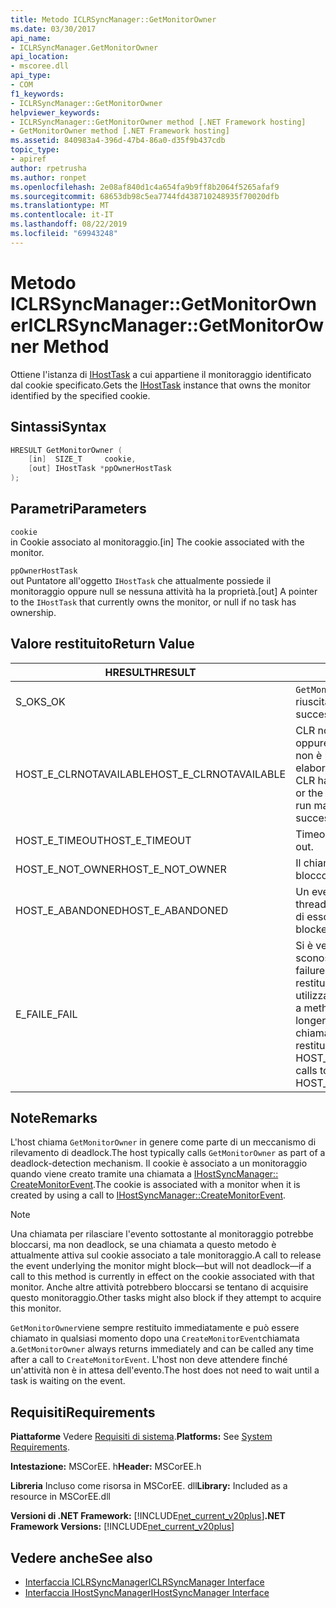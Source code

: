 ```yaml
---
title: Metodo ICLRSyncManager::GetMonitorOwner
ms.date: 03/30/2017
api_name:
- ICLRSyncManager.GetMonitorOwner
api_location:
- mscoree.dll
api_type:
- COM
f1_keywords:
- ICLRSyncManager::GetMonitorOwner
helpviewer_keywords:
- ICLRSyncManager::GetMonitorOwner method [.NET Framework hosting]
- GetMonitorOwner method [.NET Framework hosting]
ms.assetid: 840983a4-396d-47b4-86a0-d35f9b437cdb
topic_type:
- apiref
author: rpetrusha
ms.author: ronpet
ms.openlocfilehash: 2e08af840d1c4a654fa9b9ff8b2064f5265afaf9
ms.sourcegitcommit: 68653db98c5ea7744fd438710248935f70020dfb
ms.translationtype: MT
ms.contentlocale: it-IT
ms.lasthandoff: 08/22/2019
ms.locfileid: "69943248"
---
```

# <a name="iclrsyncmanagergetmonitorowner-method"></a><span data-ttu-id="c9902-102">Metodo ICLRSyncManager::GetMonitorOwner</span><span class="sxs-lookup"><span data-stu-id="c9902-102">ICLRSyncManager::GetMonitorOwner Method</span></span>
<span data-ttu-id="c9902-103">Ottiene l'istanza di [IHostTask](../../../../docs/framework/unmanaged-api/hosting/ihosttask-interface.md) a cui appartiene il monitoraggio identificato dal cookie specificato.</span><span class="sxs-lookup"><span data-stu-id="c9902-103">Gets the [IHostTask](../../../../docs/framework/unmanaged-api/hosting/ihosttask-interface.md) instance that owns the monitor identified by the specified cookie.</span></span>  
  
## <a name="syntax"></a><span data-ttu-id="c9902-104">Sintassi</span><span class="sxs-lookup"><span data-stu-id="c9902-104">Syntax</span></span>  
  
```cpp  
HRESULT GetMonitorOwner (  
    [in]  SIZE_T     cookie,  
    [out] IHostTask *ppOwnerHostTask  
);  
```  
  
## <a name="parameters"></a><span data-ttu-id="c9902-105">Parametri</span><span class="sxs-lookup"><span data-stu-id="c9902-105">Parameters</span></span>  
 `cookie`  
 <span data-ttu-id="c9902-106">in Cookie associato al monitoraggio.</span><span class="sxs-lookup"><span data-stu-id="c9902-106">[in] The cookie associated with the monitor.</span></span>  
  
 `ppOwnerHostTask`  
 <span data-ttu-id="c9902-107">out Puntatore all'oggetto `IHostTask` che attualmente possiede il monitoraggio oppure null se nessuna attività ha la proprietà.</span><span class="sxs-lookup"><span data-stu-id="c9902-107">[out] A pointer to the `IHostTask` that currently owns the monitor, or null if no task has ownership.</span></span>  
  
## <a name="return-value"></a><span data-ttu-id="c9902-108">Valore restituito</span><span class="sxs-lookup"><span data-stu-id="c9902-108">Return Value</span></span>  
  
|<span data-ttu-id="c9902-109">HRESULT</span><span class="sxs-lookup"><span data-stu-id="c9902-109">HRESULT</span></span>|<span data-ttu-id="c9902-110">Descrizione</span><span class="sxs-lookup"><span data-stu-id="c9902-110">Description</span></span>|  
|-------------|-----------------|  
|<span data-ttu-id="c9902-111">S_OK</span><span class="sxs-lookup"><span data-stu-id="c9902-111">S_OK</span></span>|<span data-ttu-id="c9902-112">`GetMonitorOwner`la restituzione è riuscita.</span><span class="sxs-lookup"><span data-stu-id="c9902-112">`GetMonitorOwner` returned successfully.</span></span>|  
|<span data-ttu-id="c9902-113">HOST_E_CLRNOTAVAILABLE</span><span class="sxs-lookup"><span data-stu-id="c9902-113">HOST_E_CLRNOTAVAILABLE</span></span>|<span data-ttu-id="c9902-114">CLR non è stato caricato in un processo oppure CLR si trova in uno stato in cui non è possibile eseguire codice gestito o elaborare la chiamata correttamente.</span><span class="sxs-lookup"><span data-stu-id="c9902-114">The CLR has not been loaded into a process, or the CLR is in a state in which it cannot run managed code or process the call successfully.</span></span>|  
|<span data-ttu-id="c9902-115">HOST_E_TIMEOUT</span><span class="sxs-lookup"><span data-stu-id="c9902-115">HOST_E_TIMEOUT</span></span>|<span data-ttu-id="c9902-116">Timeout della chiamata.</span><span class="sxs-lookup"><span data-stu-id="c9902-116">The call timed out.</span></span>|  
|<span data-ttu-id="c9902-117">HOST_E_NOT_OWNER</span><span class="sxs-lookup"><span data-stu-id="c9902-117">HOST_E_NOT_OWNER</span></span>|<span data-ttu-id="c9902-118">Il chiamante non è il proprietario del blocco.</span><span class="sxs-lookup"><span data-stu-id="c9902-118">The caller does not own the lock.</span></span>|  
|<span data-ttu-id="c9902-119">HOST_E_ABANDONED</span><span class="sxs-lookup"><span data-stu-id="c9902-119">HOST_E_ABANDONED</span></span>|<span data-ttu-id="c9902-120">Un evento è stato annullato mentre un thread bloccato o Fiber era in attesa su di esso.</span><span class="sxs-lookup"><span data-stu-id="c9902-120">An event was canceled while a blocked thread or fiber was waiting on it.</span></span>|  
|<span data-ttu-id="c9902-121">E_FAIL</span><span class="sxs-lookup"><span data-stu-id="c9902-121">E_FAIL</span></span>|<span data-ttu-id="c9902-122">Si è verificato un errore irreversibile sconosciuto.</span><span class="sxs-lookup"><span data-stu-id="c9902-122">An unknown catastrophic failure occurred.</span></span> <span data-ttu-id="c9902-123">Quando un metodo restituisce E_FAIL, CLR non è più utilizzabile all'interno del processo.</span><span class="sxs-lookup"><span data-stu-id="c9902-123">When a method returns E_FAIL, the CLR is no longer usable within the process.</span></span> <span data-ttu-id="c9902-124">Le chiamate successive ai metodi di hosting restituiscono HOST_E_CLRNOTAVAILABLE.</span><span class="sxs-lookup"><span data-stu-id="c9902-124">Subsequent calls to hosting methods return HOST_E_CLRNOTAVAILABLE.</span></span>|  
  
## <a name="remarks"></a><span data-ttu-id="c9902-125">Note</span><span class="sxs-lookup"><span data-stu-id="c9902-125">Remarks</span></span>  
 <span data-ttu-id="c9902-126">L'host chiama `GetMonitorOwner` in genere come parte di un meccanismo di rilevamento di deadlock.</span><span class="sxs-lookup"><span data-stu-id="c9902-126">The host typically calls `GetMonitorOwner` as part of a deadlock-detection mechanism.</span></span> <span data-ttu-id="c9902-127">Il cookie è associato a un monitoraggio quando viene creato tramite una chiamata a [IHostSyncManager:: CreateMonitorEvent](../../../../docs/framework/unmanaged-api/hosting/ihostsyncmanager-createmonitorevent-method.md).</span><span class="sxs-lookup"><span data-stu-id="c9902-127">The cookie is associated with a monitor when it is created by using a call to [IHostSyncManager::CreateMonitorEvent](../../../../docs/framework/unmanaged-api/hosting/ihostsyncmanager-createmonitorevent-method.md).</span></span>  
  
> [!NOTE]
> <span data-ttu-id="c9902-128">Una chiamata per rilasciare l'evento sottostante al monitoraggio potrebbe bloccarsi, ma non deadlock, se una chiamata a questo metodo è attualmente attiva sul cookie associato a tale monitoraggio.</span><span class="sxs-lookup"><span data-stu-id="c9902-128">A call to release the event underlying the monitor might block—but will not deadlock—if a call to this method is currently in effect on the cookie associated with that monitor.</span></span> <span data-ttu-id="c9902-129">Anche altre attività potrebbero bloccarsi se tentano di acquisire questo monitoraggio.</span><span class="sxs-lookup"><span data-stu-id="c9902-129">Other tasks might also block if they attempt to acquire this monitor.</span></span>  
  
 <span data-ttu-id="c9902-130">`GetMonitorOwner`viene sempre restituito immediatamente e può essere chiamato in qualsiasi momento dopo una `CreateMonitorEvent`chiamata a.</span><span class="sxs-lookup"><span data-stu-id="c9902-130">`GetMonitorOwner` always returns immediately and can be called any time after a call to `CreateMonitorEvent`.</span></span> <span data-ttu-id="c9902-131">L'host non deve attendere finché un'attività non è in attesa dell'evento.</span><span class="sxs-lookup"><span data-stu-id="c9902-131">The host does not need to wait until a task is waiting on the event.</span></span>  
  
## <a name="requirements"></a><span data-ttu-id="c9902-132">Requisiti</span><span class="sxs-lookup"><span data-stu-id="c9902-132">Requirements</span></span>  
 <span data-ttu-id="c9902-133">**Piattaforme** Vedere [Requisiti di sistema](../../../../docs/framework/get-started/system-requirements.md).</span><span class="sxs-lookup"><span data-stu-id="c9902-133">**Platforms:** See [System Requirements](../../../../docs/framework/get-started/system-requirements.md).</span></span>  
  
 <span data-ttu-id="c9902-134">**Intestazione:** MSCorEE. h</span><span class="sxs-lookup"><span data-stu-id="c9902-134">**Header:** MSCorEE.h</span></span>  
  
 <span data-ttu-id="c9902-135">**Libreria** Incluso come risorsa in MSCorEE. dll</span><span class="sxs-lookup"><span data-stu-id="c9902-135">**Library:** Included as a resource in MSCorEE.dll</span></span>  
  
 <span data-ttu-id="c9902-136">**Versioni di .NET Framework:** [!INCLUDE[net_current_v20plus](../../../../includes/net-current-v20plus-md.md)]</span><span class="sxs-lookup"><span data-stu-id="c9902-136">**.NET Framework Versions:** [!INCLUDE[net_current_v20plus](../../../../includes/net-current-v20plus-md.md)]</span></span>  
  
## <a name="see-also"></a><span data-ttu-id="c9902-137">Vedere anche</span><span class="sxs-lookup"><span data-stu-id="c9902-137">See also</span></span>

- [<span data-ttu-id="c9902-138">Interfaccia ICLRSyncManager</span><span class="sxs-lookup"><span data-stu-id="c9902-138">ICLRSyncManager Interface</span></span>](../../../../docs/framework/unmanaged-api/hosting/iclrsyncmanager-interface.md)
- [<span data-ttu-id="c9902-139">Interfaccia IHostSyncManager</span><span class="sxs-lookup"><span data-stu-id="c9902-139">IHostSyncManager Interface</span></span>](../../../../docs/framework/unmanaged-api/hosting/ihostsyncmanager-interface.md)
